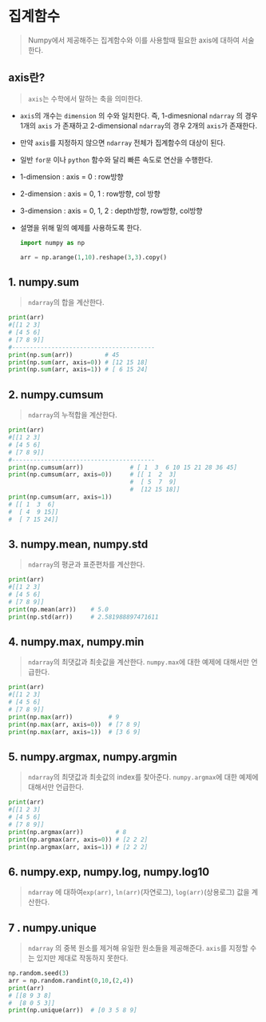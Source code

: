# 집계함수

> Numpy에서 제공해주는 집계함수와 이를 사용할때 필요한 axis에 대하여 서술한다.



## axis란?

> `axis`는 수학에서 말하는 축을 의미한다.
* `axis`의 개수는 `dimension` 의 수와 일치한다. 즉, 1-dimesnional `ndarray` 의 경우 1개의 `axis` 가 존재하고 2-dimensional `ndarray`의 경우 2개의 `axis`가 존재한다. 

* 만약 `axis`를 지정하지 않으면 `ndarray` 전체가 집계함수의 대상이 된다.

* 일반 `for문` 이나 `python` 함수와 달리 빠른 속도로 연산을 수행한다.

* 1-dimension : axis = 0 : row방향

* 2-dimension : axis = 0, 1 : row방향, col 방향

* 3-dimension : axis = 0, 1, 2  : depth방향, row방향, col방향

* 설명을 위해 밑의 예제를 사용하도록 한다.

  ```python
  import numpy as np
  
  arr = np.arange(1,10).reshape(3,3).copy()
  ```





## 1. numpy.sum

> `ndarray`의 합을 계산한다.

```python
print(arr)
#[[1 2 3]
# [4 5 6]
# [7 8 9]]
#----------------------------------------
print(np.sum(arr))         # 45
print(np.sum(arr, axis=0)) # [12 15 18]
print(np.sum(arr, axis=1)) # [ 6 15 24]
```



## 2. numpy.cumsum

> `ndarray`의 누적합을 계산한다.

```python
print(arr)
#[[1 2 3]
# [4 5 6]
# [7 8 9]]
#----------------------------------------
print(np.cumsum(arr))             # [ 1  3  6 10 15 21 28 36 45]
print(np.cumsum(arr, axis=0))     # [[ 1  2  3]
								  #  [ 5  7  9]
                                  #  [12 15 18]]							
print(np.cumsum(arr, axis=1))     
# [[ 1  3  6]
#  [ 4  9 15]]
#  [ 7 15 24]]
```



## 3. numpy.mean, numpy.std

> `ndarray`의 평균과 표준편차를 계산한다.

```python
print(arr)
#[[1 2 3]
# [4 5 6]
# [7 8 9]]
print(np.mean(arr))    # 5.0
print(np.std(arr))     # 2.581988897471611
```



## 4. numpy.max, numpy.min

> `ndarray`의 최댓값과 최솟값을 계산한다. `numpy.max`에 대한 예제에 대해서만 언급한다.

```python
print(arr)
#[[1 2 3]
# [4 5 6]
# [7 8 9]]
print(np.max(arr))          # 9
print(np.max(arr, axis=0))  # [7 8 9]
print(np.max(arr, axis=1))  # [3 6 9]
```



## 5. numpy.argmax, numpy.argmin

> `ndarray`의 최댓값과 최솟값의 index를 찾아준다. `numpy.argmax`에 대한 예제에 대해서만 언급한다.

```python
print(arr)
#[[1 2 3]
# [4 5 6]
# [7 8 9]]
print(np.argmax(arr))         # 8
print(np.argmax(arr, axis=0)) # [2 2 2]
print(np.argmax(arr, axis=1)) # [2 2 2]
```



## 6. numpy.exp, numpy.log, numpy.log10

> `ndarray` 에 대하여`exp(arr)`, `ln(arr)`(자연로그),  `log(arr)`(상용로그) 값을 계산한다.



## 7 . numpy.unique

> `ndarray` 의 중복 원소를 제거해 유일한 원소들을 제공해준다. `axis`를 지정할 수는 있지만 제대로 작동하지 못한다.

```python
np.random.seed(3)
arr = np.random.randint(0,10,(2,4))
print(arr)
# [[8 9 3 8]
#  [8 0 5 3]]
print(np.unique(arr))  # [0 3 5 8 9]
```

